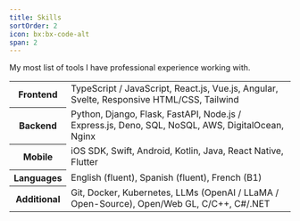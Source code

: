 ```yaml
---
title: Skills
sortOrder: 2
icon: bx:bx-code-alt
span: 2
---
```

<!-- 
  Skills:
  - Frontend
    - TypeScript / JavaScript
    - React.js
    - Vue.js
    - Angular
    - Svelte
    - Responsive HTML/CSS
    - Tailwind
  - Backend
    - Python
    - Django, Flask, FastAPI
    - Node.js / Express.js
    - Deno
    - SQL
    - NoSQL
    - AWS, DigitalOcean
    - Nginx
  - Mobile
    - iOS SDK
    - Swift
    - Android
    - Kotlin
    - Java
    - React Native
    - Flutter
  - Additional
    - Git
    - Docker
    - Kubernetes
    - LLMs (OpenAI / LLaMA / Open-Source)
    - Open/Web GL
    - C/C++
    - C#/.NET -->

My most list of tools I have professional experience working with. 

<table>
  <tr>
    <th>Frontend</th>
    <td>TypeScript / JavaScript, React.js, Vue.js, Angular, Svelte, Responsive HTML/CSS, Tailwind</td>
  </tr>
  <tr>
    <th>Backend</th>
    <td>Python, Django, Flask, FastAPI, Node.js / Express.js, Deno, SQL, NoSQL, AWS, DigitalOcean, Nginx</td>
  </tr>
  <tr>
    <th>Mobile</th>
    <td>iOS SDK, Swift, Android, Kotlin, Java, React Native, Flutter</td>
  </tr>
  <tr>
    <th>Languages</th>
    <td>English (fluent), Spanish (fluent), French (B1)
  </tr>
  <tr>
    <th>Additional</th>
    <td>Git, Docker, Kubernetes, LLMs (OpenAI / LLaMA / Open-Source), Open/Web GL, C/C++, C#/.NET</td>
  </tr>
</table>